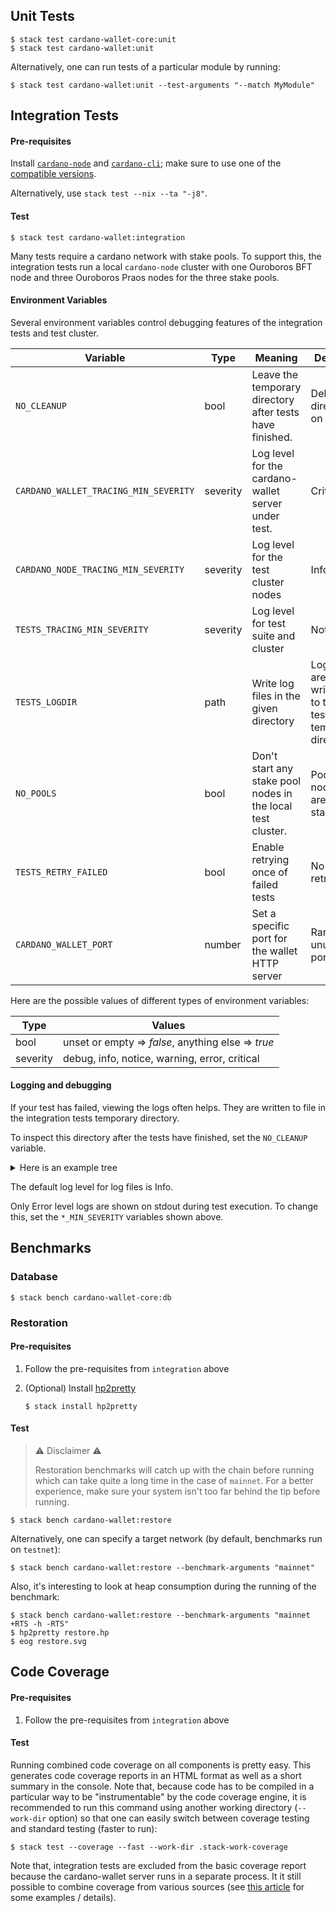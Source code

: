 ## Unit Tests

```
$ stack test cardano-wallet-core:unit
$ stack test cardano-wallet:unit
```

Alternatively, one can run tests of a particular module by running:

```
$ stack test cardano-wallet:unit --test-arguments "--match MyModule"
```

## Integration Tests

#### Pre-requisites

Install [`cardano-node`](https://docs.cardano.org/projects/cardano-node/en/latest/getting-started/install.html) and [`cardano-cli`](https://docs.cardano.org/projects/cardano-node/en/latest/getting-started/install.html); make sure to use one of the [compatible versions](https://github.com/input-output-hk/cardano-wallet/blob/master/README.md#latest-releases).

Alternatively, use `stack test --nix --ta "-j8"`.

#### Test

```
$ stack test cardano-wallet:integration
```

Many tests require a cardano network with stake pools. To support
this, the integration tests run a local `cardano-node` cluster with
one Ouroboros BFT node and three Ouroboros Praos nodes for the three
stake pools.

#### Environment Variables

Several environment variables control debugging features of the
integration tests and test cluster.

| **Variable** | **Type** | **Meaning**                       | **Default** |
|--------------|----------|-----------------------------------|-------------|
| `NO_CLEANUP` | bool | Leave the temporary directory after tests have finished. | Delete directory on exit |
| `CARDANO_WALLET_TRACING_MIN_SEVERITY` | severity | Log level for the cardano-wallet server under test. | Critical |
| `CARDANO_NODE_TRACING_MIN_SEVERITY` | severity | Log level for the test cluster nodes | Info |
| `TESTS_TRACING_MIN_SEVERITY` | severity | Log level for test suite and cluster | Notice |
| `TESTS_LOGDIR` | path | Write log files in the given directory | Log files are written to the tests temp directory |
| `NO_POOLS` | bool | Don't start any stake pool nodes in the local test cluster. | Pool nodes are started |
| `TESTS_RETRY_FAILED` | bool | Enable retrying once of failed tests | No retrying |
| `CARDANO_WALLET_PORT` | number | Set a specific port for the wallet HTTP server | Random unused port |

Here are the possible values of different types of environment variables:

| **Type** | **Values**                                        |
|----------|---------------------------------------------------|
| bool     | unset or empty ⇒ _false_, anything else ⇒ _true_ |
| severity | debug, info, notice, warning, error, critical     |

#### Logging and debugging

If your test has failed, viewing the logs often helps. They are
written to file in the integration tests temporary directory.

To inspect this directory after the tests have finished, set the `NO_CLEANUP`
variable.

<details>
    <summary>Here is an example tree</summary>

```
/tmp/test-8b0f3d88b6698b51
├── bft
│   ├── cardano-node.log
│   ├── db
│   ├── genesis.json
│   ├── node.config
│   ├── node-kes.skey
│   ├── node.opcert
│   ├── node.socket
│   ├── node.topology
│   └── node-vrf.skey
├── pool-0
│   ├── cardano-node.log
│   ├── db
│   ├── dlg.cert
│   ├── faucet.prv
│   ├── genesis.json
│   ├── kes.prv
│   ├── kes.pub
│   ├── metadata.json
│   ├── node.config
│   ├── node.socket
│   ├── node.topology
│   ├── op.cert
│   ├── op.count
│   ├── op.prv
│   ├── op.pub
│   ├── pool.cert
│   ├── sink.prv
│   ├── sink.pub
│   ├── stake.cert
│   ├── stake.prv
│   ├── stake.pub
│   ├── tx.raw
│   ├── tx.signed
│   ├── vrf.prv
│   └── vrf.pub
├── pool-1
│   ├── cardano-node.log
│   ├── db
│   ├── dlg.cert
│   ├── faucet.prv
│   ├── genesis.json
│   ├── kes.prv
│   ├── kes.pub
│   ├── metadata.json
│   ├── node.config
│   ├── node.socket
│   ├── node.topology
│   ├── op.cert
│   ├── op.count
│   ├── op.prv
│   ├── op.pub
│   ├── pool.cert
│   ├── sink.prv
│   ├── sink.pub
│   ├── stake.cert
│   ├── stake.prv
│   ├── stake.pub
│   ├── tx.raw
│   ├── tx.signed
│   ├── vrf.prv
│   └── vrf.pub
├── pool-2
│   ├── cardano-node.log
│   ├── db
│   ├── dlg.cert
│   ├── faucet.prv
│   ├── genesis.json
│   ├── kes.prv
│   ├── kes.pub
│   ├── metadata.json
│   ├── node.config
│   ├── node.socket
│   ├── node.topology
│   ├── op.cert
│   ├── op.count
│   ├── op.prv
│   ├── op.pub
│   ├── pool.cert
│   ├── sink.prv
│   ├── sink.pub
│   ├── stake.cert
│   ├── stake.prv
│   ├── stake.pub
│   ├── tx.raw
│   ├── tx.signed
│   ├── vrf.prv
│   └── vrf.pub
├── wallets-b33cfce13ce1ac74
│   └── stake-pools.sqlite
├── cluster.log
└── wallet.log

```
</details>

The default log level for log files is Info.

Only Error level logs are shown on stdout during test execution. To
change this, set the `*_MIN_SEVERITY` variables shown above.

## Benchmarks

### Database

```
$ stack bench cardano-wallet-core:db
```

### Restoration

#### Pre-requisites

1. Follow the pre-requisites from `integration` above

2. (Optional) Install [hp2pretty](https://www.stackage.org/nightly-2019-03-25/package/hp2pretty-0.9)

    ```
    $ stack install hp2pretty
    ```

#### Test

> :warning: Disclaimer :warning:
>
> Restoration benchmarks will catch up with the chain before running which can
> take quite a long time in the case of `mainnet`. For a better experience, make
> sure your system isn't too far behind the tip before running.

```
$ stack bench cardano-wallet:restore
```

Alternatively, one can specify a target network (by default, benchmarks run on `testnet`):

```
$ stack bench cardano-wallet:restore --benchmark-arguments "mainnet"
```

Also, it's interesting to look at heap consumption during the running of the benchmark:

```
$ stack bench cardano-wallet:restore --benchmark-arguments "mainnet +RTS -h -RTS"
$ hp2pretty restore.hp
$ eog restore.svg
```

## Code Coverage

#### Pre-requisites

1. Follow the pre-requisites from `integration` above

#### Test

Running combined code coverage on all components is pretty easy. This generates code coverage reports in an HTML format as well as a short summary in the console. Note that, because code has to be compiled in a particular way to be "instrumentable" by the code coverage engine, it is recommended to run this command using another working directory (`--work-dir` option) so that one can easily switch between coverage testing and standard testing (faster to run):

```
$ stack test --coverage --fast --work-dir .stack-work-coverage
```

Note that, integration tests are excluded from the basic coverage report because the cardano-wallet server runs in a separate process. It it still possible to combine coverage from various sources (see [this article](https://medium.com/@_KtorZ_/continuous-integration-in-haskell-9ad2a73e8e46) for some examples / details).
